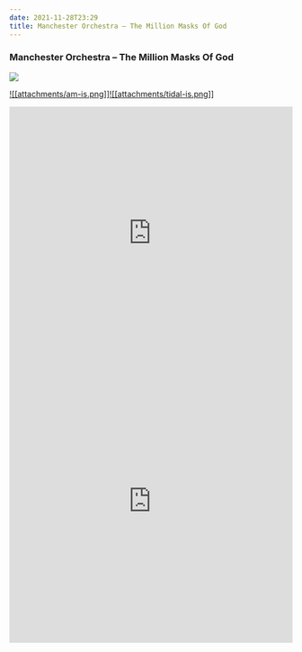 ```yaml
---
date: 2021-11-28T23:29
title: Manchester Orchestra – The Million Masks Of God
---
```

### Manchester Orchestra – The Million Masks Of God
[![](https://img.discogs.com/NBLN505Akh8_78f-zH3CjgMDF9Y=/fit-in/600x542/filters:strip_icc():format(jpeg):mode_rgb():quality(90)/discogs-images/R-18579001-1620916142-3233.jpeg.jpg)][1] 

[1]: https://www.discogs.com/release/18579001
[2]: https://music.apple.com/us/album/1552058456
[3]: https://listen.tidal.com/album/181539599

[![[attachments/am-is.png]]][2][![[attachments/tidal-is.png]]][3]

<iframe allow="autoplay *; encrypted-media *; fullscreen *" frameborder="0" height="450" style="width:100%;max-width:660px;overflow:hidden;background:transparent;" sandbox="allow-forms allow-popups allow-same-origin allow-scripts allow-storage-access-by-user-activation allow-top-navigation-by-user-activation" src="https://embed.music.apple.com/us/album/turn-blue/1552058456"></iframe>
<div style="position: relative; padding-bottom: 100%; height: 0; overflow: hidden; max-width: 100%;"><iframe src="https://embed.tidal.com/albums/181539599?layout=gridify" frameborder= "0" allowfullscreen style="position: absolute; top: 0; left: 0; width: 100%; height: 1px; min-height: 100%; margin: 0 auto;"></iframe></div>
